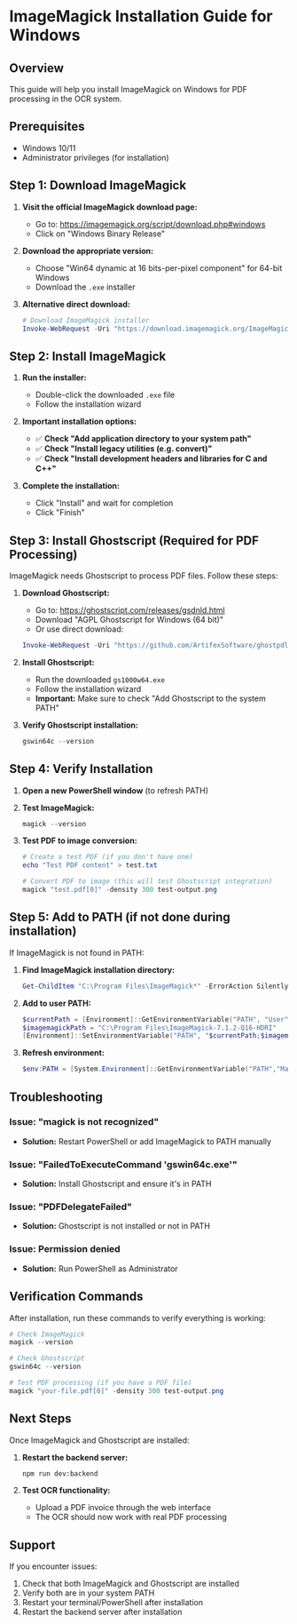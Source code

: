 # ImageMagick Installation Guide for Windows

## Overview
This guide will help you install ImageMagick on Windows for PDF processing in the OCR system.

## Prerequisites
- Windows 10/11
- Administrator privileges (for installation)

## Step 1: Download ImageMagick

1. **Visit the official ImageMagick download page:**
   - Go to: https://imagemagick.org/script/download.php#windows
   - Click on "Windows Binary Release"

2. **Download the appropriate version:**
   - Choose "Win64 dynamic at 16 bits-per-pixel component" for 64-bit Windows
   - Download the `.exe` installer

3. **Alternative direct download:**
   ```powershell
   # Download ImageMagick installer
   Invoke-WebRequest -Uri "https://download.imagemagick.org/ImageMagick/download/binaries/ImageMagick-7.1.2-0-Q16-HDRI-x64-dll.exe" -OutFile "ImageMagick-Installer.exe"
   ```

## Step 2: Install ImageMagick

1. **Run the installer:**
   - Double-click the downloaded `.exe` file
   - Follow the installation wizard

2. **Important installation options:**
   - ✅ **Check "Add application directory to your system path"**
   - ✅ **Check "Install legacy utilities (e.g. convert)"**
   - ✅ **Check "Install development headers and libraries for C and C++"**

3. **Complete the installation:**
   - Click "Install" and wait for completion
   - Click "Finish"

## Step 3: Install Ghostscript (Required for PDF Processing)

ImageMagick needs Ghostscript to process PDF files. Follow these steps:

1. **Download Ghostscript:**
   - Go to: https://ghostscript.com/releases/gsdnld.html
   - Download "AGPL Ghostscript for Windows (64 bit)"
   - Or use direct download:
   ```powershell
   Invoke-WebRequest -Uri "https://github.com/ArtifexSoftware/ghostpdl-downloads/releases/download/gs1000/gs1000w64.exe" -OutFile "gs1000w64.exe"
   ```

2. **Install Ghostscript:**
   - Run the downloaded `gs1000w64.exe`
   - Follow the installation wizard
   - **Important:** Make sure to check "Add Ghostscript to the system PATH"

3. **Verify Ghostscript installation:**
   ```powershell
   gswin64c --version
   ```

## Step 4: Verify Installation

1. **Open a new PowerShell window** (to refresh PATH)

2. **Test ImageMagick:**
   ```powershell
   magick --version
   ```

3. **Test PDF to image conversion:**
   ```powershell
   # Create a test PDF (if you don't have one)
   echo "Test PDF content" > test.txt
   
   # Convert PDF to image (this will test Ghostscript integration)
   magick "test.pdf[0]" -density 300 test-output.png
   ```

## Step 5: Add to PATH (if not done during installation)

If ImageMagick is not found in PATH:

1. **Find ImageMagick installation directory:**
   ```powershell
   Get-ChildItem "C:\Program Files\ImageMagick*" -ErrorAction SilentlyContinue
   ```

2. **Add to user PATH:**
   ```powershell
   $currentPath = [Environment]::GetEnvironmentVariable("PATH", "User")
   $imagemagickPath = "C:\Program Files\ImageMagick-7.1.2-Q16-HDRI"
   [Environment]::SetEnvironmentVariable("PATH", "$currentPath;$imagemagickPath", "User")
   ```

3. **Refresh environment:**
   ```powershell
   $env:PATH = [System.Environment]::GetEnvironmentVariable("PATH","Machine") + ";" + [System.Environment]::GetEnvironmentVariable("PATH","User")
   ```

## Troubleshooting

### Issue: "magick is not recognized"
- **Solution:** Restart PowerShell or add ImageMagick to PATH manually

### Issue: "FailedToExecuteCommand 'gswin64c.exe'"
- **Solution:** Install Ghostscript and ensure it's in PATH

### Issue: "PDFDelegateFailed"
- **Solution:** Ghostscript is not installed or not in PATH

### Issue: Permission denied
- **Solution:** Run PowerShell as Administrator

## Verification Commands

After installation, run these commands to verify everything is working:

```powershell
# Check ImageMagick
magick --version

# Check Ghostscript
gswin64c --version

# Test PDF processing (if you have a PDF file)
magick "your-file.pdf[0]" -density 300 test-output.png
```

## Next Steps

Once ImageMagick and Ghostscript are installed:

1. **Restart the backend server:**
   ```bash
   npm run dev:backend
   ```

2. **Test OCR functionality:**
   - Upload a PDF invoice through the web interface
   - The OCR should now work with real PDF processing

## Support

If you encounter issues:
1. Check that both ImageMagick and Ghostscript are installed
2. Verify both are in your system PATH
3. Restart your terminal/PowerShell after installation
4. Restart the backend server after installation 